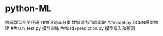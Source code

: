 # python-ML
机器学习相关代码
作物识别与分类
数据源为百度爬取
##model.py DCNN模型构建
##train_test.py 模型训练
##load+prediction.py 模型载入和预测

